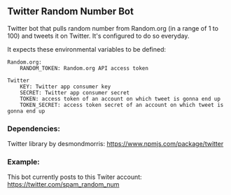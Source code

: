 ## **Twitter Random Number Bot**

Twitter bot that pulls random number from Random.org (in a range of 1 to 100) and tweets it on Twitter. It's configured to do so everyday.

It expects these environmental variables to be defined:

    Random.org:
        RANDOM_TOKEN: Random.org API access token

    Twitter
        KEY: Twitter app consumer key
        SECRET: Twitter app consumer secret
        TOKEN: access token of an account on which tweet is gonna end up
        TOKEN_SECRET: access token secret of an account on which tweet is gonna end up

### **Dependencies:**
Twitter library by desmondmorris: https://www.npmjs.com/package/twitter

### **Example:**
This bot currently posts to this Twiter account: https://twitter.com/spam_random_num